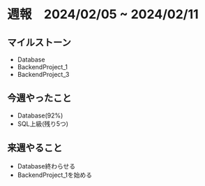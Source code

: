 # 週報　2024/02/05 ~ 2024/02/11

## マイルストーン
- Database 
- BackendProject_1
- BackendProject_3


## 今週やったこと
- Database(92%)
 - SQL上級(残り5つ)

## 来週やること
- Database終わらせる
- BackendProject_1を始める

